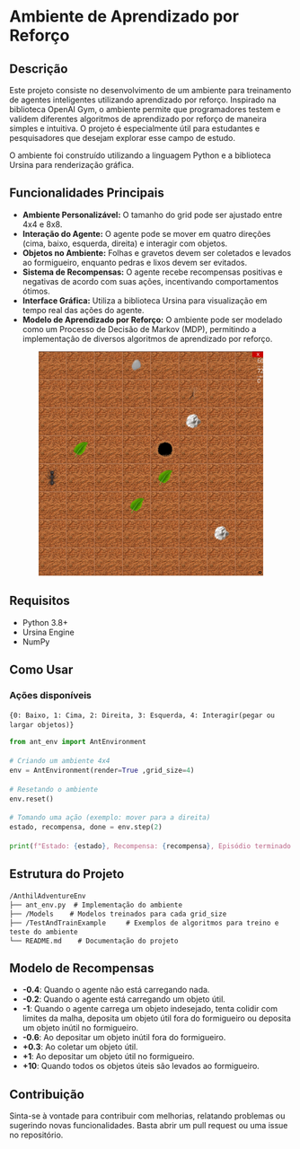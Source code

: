 # Ambiente de Aprendizado por Reforço

## Descrição
Este projeto consiste no desenvolvimento de um ambiente para treinamento de agentes inteligentes utilizando aprendizado por reforço. Inspirado na biblioteca OpenAI Gym, o ambiente permite que programadores testem e validem diferentes algoritmos de aprendizado por reforço de maneira simples e intuitiva. O projeto é especialmente útil para estudantes e pesquisadores que desejam explorar esse campo de estudo.

O ambiente foi construído utilizando a linguagem Python e a biblioteca Ursina para renderização gráfica.

## Funcionalidades Principais
- **Ambiente Personalizável:** O tamanho do grid pode ser ajustado entre 4x4 e 8x8.
- **Interação do Agente:** O agente pode se mover em quatro direções (cima, baixo, esquerda, direita) e interagir com objetos.
- **Objetos no Ambiente:** Folhas e gravetos devem ser coletados e levados ao formigueiro, enquanto pedras e lixos devem ser evitados.
- **Sistema de Recompensas:** O agente recebe recompensas positivas e negativas de acordo com suas ações, incentivando comportamentos ótimos.
- **Interface Gráfica:** Utiliza a biblioteca Ursina para visualização em tempo real das ações do agente.
- **Modelo de Aprendizado por Reforço:** O ambiente pode ser modelado como um Processo de Decisão de Markov (MDP), permitindo a implementação de diversos algoritmos de aprendizado por reforço.
<p align="center">
<img src="https://github.com/schmoellerIuri/AntHillAdventureEnv/blob/main/interface_image.png" width="400" height="400">
</p>

## Requisitos
- Python 3.8+
- Ursina Engine
- NumPy

## Como Usar

### Ações disponíveis

`{0: Baixo, 1: Cima, 2: Direita, 3: Esquerda, 4: Interagir(pegar ou largar objetos)}`

```python
from ant_env import AntEnvironment

# Criando um ambiente 4x4
env = AntEnvironment(render=True ,grid_size=4)

# Resetando o ambiente
env.reset()

# Tomando uma ação (exemplo: mover para a direita)
estado, recompensa, done = env.step(2)

print(f"Estado: {estado}, Recompensa: {recompensa}, Episódio terminado: {done}")
```

## Estrutura do Projeto
```
/AnthilAdventureEnv
├── ant_env.py  # Implementação do ambiente
├── /Models    # Modelos treinados para cada grid_size
├── /TestAndTrainExample     # Exemplos de algoritmos para treino e teste do ambiente
└── README.md    # Documentação do projeto
```

## Modelo de Recompensas
- **-0.4**: Quando o agente não está carregando nada.
- **-0.2**: Quando o agente está carregando um objeto útil.
- **-1**: Quando o agente carrega um objeto indesejado, tenta colidir com limites da malha, deposita um objeto útil fora do formigueiro ou deposita um objeto inútil no formigueiro.
- **-0.6**: Ao depositar um objeto inútil fora do formigueiro.
- **+0.3**: Ao coletar um objeto útil.
- **+1**: Ao depositar um objeto útil no formigueiro.
- **+10**: Quando todos os objetos úteis são levados ao formigueiro.

## Contribuição
Sinta-se à vontade para contribuir com melhorias, relatando problemas ou sugerindo novas funcionalidades. Basta abrir um pull request ou uma issue no repositório.
